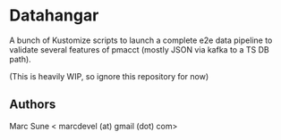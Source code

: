 # Datahangar

A bunch of Kustomize scripts to launch a complete e2e data pipeline to validate several features of pmacct
(mostly JSON via kafka to a TS DB path).

(This is heavily WIP, so ignore this repository for now)

## Authors

Marc Sune < marcdevel (at) gmail (dot) com>
